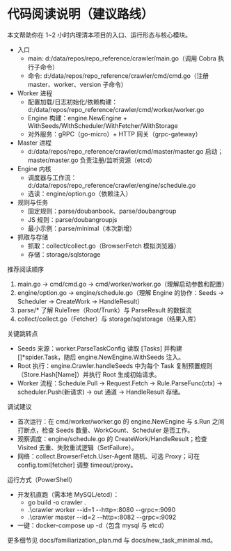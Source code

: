 # 代码阅读说明（建议路线）

本文帮助你在 1~2 小时内理清本项目的入口、运行形态与核心模块。

- 入口
  - main: d:/data/repos/repo_reference/crawler/main.go（调用 Cobra 执行子命令）
  - 命令: d:/data/repos/repo_reference/crawler/cmd/cmd.go（注册 master、worker、version 子命令）
- Worker 进程
  - 配置加载/日志初始化/依赖构建：d:/data/repos/repo_reference/crawler/cmd/worker/worker.go
  - Engine 构建：engine.NewEngine + WithSeeds/WithScheduler/WithFetcher/WithStorage
  - 对外服务：gRPC（go-micro）+ HTTP 网关（grpc-gateway）
- Master 进程
  - d:/data/repos/repo_reference/crawler/cmd/master/master.go 启动；master/master.go 负责注册/监听资源（etcd）
- Engine 内核
  - 调度器与工作流：d:/data/repos/repo_reference/crawler/engine/schedule.go
  - 选读：engine/option.go（依赖注入）
- 规则与任务
  - 固定规则：parse/doubanbook、parse/doubangroup
  - JS 规则：parse/doubangroupjs
  - 最小示例：parse/minimal（本次新增）
- 抓取与存储
  - 抓取：collect/collect.go（BrowserFetch 模拟浏览器）
  - 存储：storage/sqlstorage

推荐阅读顺序
1) main.go -> cmd/cmd.go -> cmd/worker/worker.go（理解启动参数和配置）
2) engine/option.go -> engine/schedule.go（理解 Engine 的协作：Seeds -> Scheduler -> CreateWork -> HandleResult）
3) parse/* 了解 RuleTree（Root/Trunk）与 ParseResult 的数据流
4) collect/collect.go（Fetcher）与 storage/sqlstorage（结果入库）

关键跳转点
- Seeds 来源：worker.ParseTaskConfig 读取 [Tasks] 并构建 []*spider.Task，随后 engine.NewEngine.WithSeeds 注入。
- Root 执行：engine.Crawler.handleSeeds 中为每个 Task 复制预置规则（Store.Hash[Name]）并执行 Root 生成初始请求。
- Worker 流程：Schedule.Pull -> Request.Fetch -> Rule.ParseFunc(ctx) -> scheduler.Push(新请求) -> out 通道 -> HandleResult 存储。

调试建议
- 首次运行：在 cmd/worker/worker.go 的 engine.NewEngine 与 s.Run 之间打断点，检查 Seeds 数量、WorkCount、Scheduler 是否工作。
- 观察调度：engine/schedule.go 的 CreateWork/HandleResult；检查 Visited 去重、失败重试逻辑（SetFailure）。
- 网络：collect.BrowserFetch.User-Agent 随机、可选 Proxy；可在 config.toml[fetcher] 调整 timeout/proxy。

运行方式（PowerShell）
- 开发机直跑（需本地 MySQL/etcd）：
  - go build -o crawler .
  - .\crawler worker --id=1 --http=:8080 --grpc=:9090
  - .\crawler master --id=2 --http=:8082 --grpc=:9092
- 一键：docker-compose up -d（包含 mysql 与 etcd）

更多细节见 docs/familiarization_plan.md 与 docs/new_task_minimal.md。